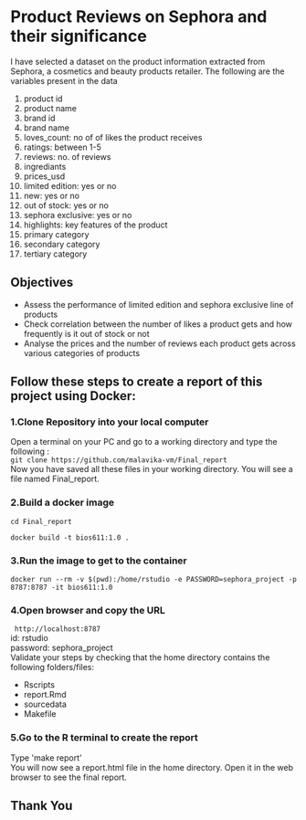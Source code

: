 # Product Reviews on Sephora and their significance
I have selected a dataset on the product information extracted from Sephora, a cosmetics and beauty products retailer. The following are the variables present in the data

1. product id
2. product name
3. brand id
4. brand name
5. loves_count: no of of likes the product receives
6. ratings: between 1-5
7. reviews: no. of reviews
8. ingrediants
9. prices_usd
10. limited edition: yes or no
11. new: yes or no
12. out of stock: yes or no
13. sephora exclusive: yes or no
14. highlights: key features of the product
15. primary category
16. secondary category
17. tertiary category
## Objectives
- Assess the performance of limited edition and sephora exclusive line of products
- Check correlation between the number of likes a product gets and how frequently is it out of stock or not
- Analyse the prices and the number of reviews each product gets across various categories of products
## Follow these steps to create a report of this project using Docker:

### 1.Clone Repository into your local computer
Open a terminal on your PC and go to a working directory and type the following :  
```git clone https://github.com/malavika-vm/Final_report```  
Now you have saved all these files in your working directory. You will see a file named Final_report. 
### 2.Build a docker image 
```cd Final_report```  

```docker build -t bios611:1.0 .```  
### 3.Run the image to get to the container
```docker run --rm -v $(pwd):/home/rstudio -e PASSWORD=sephora_project -p 8787:8787 -it bios611:1.0```  
### 4.Open browser and copy the URL
``` http://localhost:8787```  
id: rstudio  
password: sephora_project  
Validate your steps by checking that the home directory contains the following folders/files:  
- Rscripts
- report.Rmd
- sourcedata
- Makefile
  
### 5.Go to the R terminal to create the report
Type 'make report'  
You will now see a report.html file in the home directory. Open it in the web browser to see the final report.  
## Thank You
